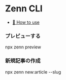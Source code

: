 # Zenn CLI

* [📘 How to use](https://zenn.dev/zenn/articles/zenn-cli-guide)

### プレビューする

npx zenn preview

### 新規記事の作成

npx zenn new:article --slug <slug name>

